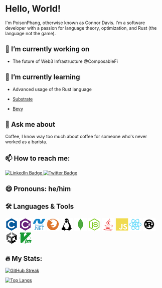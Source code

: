# Hello, World!

I'm PoisonPhang, otherwise known as Connor Davis. I'm a software developer with a passion for language theory, optimization, and Rust (the language not the game).

## 🔭 I’m currently working on 

* The future of Web3 Infrastructure @ComposableFi

## 🌱 I’m currently learning 

* Advanced usage of the Rust language

* [Substrate](https://github.com/paritytech/substrate)

* [Bevy](https://github.com/bevyengine/bevy)

## 💬 Ask me about 

Coffee, I know way too much about coffee for someone who's never worked as a barista.

## 📫 How to reach me: 

<div id="badges">
  <a href="https://www.linkedin.com/in/connor-davis-13bb99148/">
    <img src="https://img.shields.io/badge/LinkedIn-blue?style=for-the-badge&logo=linkedin&logoColor=white" alt="LinkedIn Badge"/>
  </a>
  <a href="https://twitter.com/PoisonPhang">
    <img src="https://img.shields.io/badge/Twitter-blue?style=for-the-badge&logo=twitter&logoColor=white" alt="Twitter Badge"/>
  </a>
</div>

## 😄 Pronouns: he/him

## :hammer_and_wrench: Languages & Tools

<div>
<img src="https://github.com/devicons/devicon/blob/master/icons/c/c-plain.svg" alt="C" width="40" height="40"/>
<img src="https://github.com/devicons/devicon/blob/master/icons/csharp/csharp-plain.svg" alt="CSharp" width="40" height="40"/>
<img src="https://github.com/devicons/devicon/blob/master/icons/dot-net/dot-net-plain-wordmark.svg" alt=".NET" width="40" height="40"/>
<img src="https://github.com/devicons/devicon/blob/master/icons/firefox/firefox-plain.svg" alt="Firefox" width="40" height="40"/>
<img src="https://github.com/devicons/devicon/blob/master/icons/linux/linux-plain.svg" alt="Linux" width="40" height="40"/>
<img src="https://github.com/devicons/devicon/blob/master/icons/mongodb/mongodb-plain.svg" alt="MongoDB" width="40" height="40"/>
<img src="https://github.com/devicons/devicon/blob/master/icons/nodejs/nodejs-original.svg" alt="NodeJS" width="40" height="40"/>
<img src="https://github.com/devicons/devicon/blob/master/icons/java/java-plain.svg" alt="Java" width="40" height="40"/>
<img src="https://github.com/devicons/devicon/blob/master/icons/javascript/javascript-plain.svg" alt="JavaScript" width="40" height="40"/>
<img src="https://github.com/devicons/devicon/blob/master/icons/react/react-original.svg" alt="React" width="40" height="40"/>
<img src="https://github.com/devicons/devicon/blob/master/icons/rust/rust-plain.svg" alt="Rust" width="40" height="40"/>
<img src="https://github.com/devicons/devicon/blob/master/icons/unity/unity-original.svg" alt="Unity" width="40" height="40"/>
<img src="https://github.com/devicons/devicon/blob/master/icons/vim/vim-plain.svg" alt="Vim" width="40" height="40"/>
</div>

## :fire: My Stats:

[![GitHub Streak](https://github-readme-stats.vercel.app/api?username=PoisonPhang&show_icons=true&bg_color=161320&text_color=D9E0EE&icon_color=DDB6F2&title_color=96CDFB)](https://github.com/anuraghazra/github-readme-stats)

[![Top Langs](https://github-readme-stats.vercel.app/api/top-langs/?username=PoisonPhang&layout=compact&bg_color=161320&text_color=D9E0EE&icon_color=DDB6F2&title_color=96CDFB)](https://github.com/anuraghazra/github-readme-stats)

